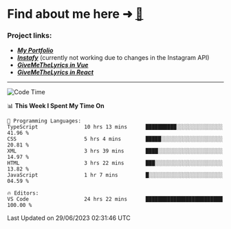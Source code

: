 # Find about me here ➜ [🧑](https://pauabella.dev)

### Project links:
- ***[My Portfolio](https://pauabella.dev)***
- ***[Instafy](https://instafy.me)*** (currently not working due to changes in the Instagram API)
- ***[GiveMeTheLyrics in Vue](https://lyrics.pauabella.dev)***
- ***[GiveMeTheLyrics in React](https://pauabella.dev/GiveMeTheLyrics)***

---
<!--START_SECTION:waka-->
![Code Time](http://img.shields.io/badge/Code%20Time-2%2C282%20hrs%202%20mins-blue)

📊 **This Week I Spent My Time On** 

```text
💬 Programming Languages: 
TypeScript               10 hrs 13 mins      ██████████░░░░░░░░░░░░░░░   41.96 % 
CSS                      5 hrs 4 mins        █████░░░░░░░░░░░░░░░░░░░░   20.81 % 
XML                      3 hrs 39 mins       ████░░░░░░░░░░░░░░░░░░░░░   14.97 % 
HTML                     3 hrs 22 mins       ███░░░░░░░░░░░░░░░░░░░░░░   13.82 % 
JavaScript               1 hr 7 mins         █░░░░░░░░░░░░░░░░░░░░░░░░   04.59 % 

🔥 Editors: 
VS Code                  24 hrs 22 mins      █████████████████████████   100.00 % 
```


 Last Updated on 29/06/2023 02:31:46 UTC
<!--END_SECTION:waka-->
